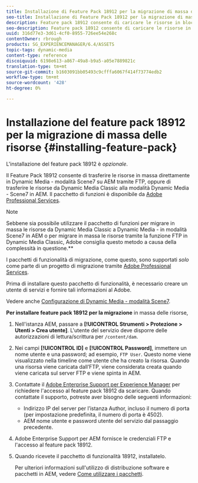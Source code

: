 ```yaml
---
title: Installazione di Feature Pack 18912 per la migrazione di massa delle risorse
seo-title: Installazione di Feature Pack 18912 per la migrazione di massa delle risorse
description: Feature pack 18912 consente di caricare le risorse in blocco tramite FTP o di migrare le risorse da Dynamic Media Classic ad Dynamic Media in AEM. Questo pacchetto di funzioni opzionale è disponibile  supporto del Adobe.
seo-description: Feature pack 18912 consente di caricare le risorse in blocco tramite FTP o di migrare le risorse da Dynamic Media Classic ad Dynamic Media in AEM. Questo pacchetto di funzioni opzionale è disponibile  supporto del Adobe.
uuid: 316d77e3-3d61-4cf0-8955-726ee54e268c
contentOwner: rbrough
products: SG_EXPERIENCEMANAGER/6.4/ASSETS
topic-tags: dynamic-media
content-type: reference
discoiquuid: 6198e613-a867-49a8-b9a5-a05e7889821c
translation-type: tm+mt
source-git-commit: b1603091bb05493c9cfffa6067f414f73774edb2
workflow-type: tm+mt
source-wordcount: '428'
ht-degree: 0%

---
```



# Installazione del feature pack 18912 per la migrazione di massa delle risorse {#installing-feature-pack}

L&#39;installazione del feature pack 18912 è _opzionale_.

Il Feature Pack 18912 consente di trasferire le risorse in massa direttamente in Dynamic Media - modalità Scene7 su AEM tramite FTP, oppure di trasferire le risorse da Dynamic Media Classic alla modalità Dynamic Media - Scene7 in AEM. Il pacchetto di funzioni è disponibile da [Adobe Professional Services](https://www.adobe.com/experience-cloud/consulting-services.html).

>[!NOTE]
>
>Sebbene sia possibile utilizzare il pacchetto di funzioni per migrare in massa le risorse da Dynamic Media Classic a Dynamic Media - in modalità Scene7 in AEM o per migrare in massa le risorse tramite la funzione FTP in Dynamic Media Classic,  Adobe consiglia questo metodo a causa della complessità in questione.**
>
>I pacchetti di funzionalità di migrazione, come questo, sono supportati *solo* come parte di un progetto di migrazione tramite [Adobe Professional Services](https://www.adobe.com/experience-cloud/consulting-services.html).

Prima di installare questo pacchetto di funzionalità, è necessario creare un utente di servizi e fornire tali informazioni al  Adobe.

Vedere anche [Configurazione di Dynamic Media - modalità Scene7](https://helpx.adobe.com/experience-manager/6-4/assets/using/config-dms7.html).

**Per installare feature pack 18912 per la migrazione** in massa delle risorse,

1. Nell&#39;istanza AEM, passare a **[!UICONTROL Strumenti > Protezione > Utenti > Crea utente]**. L&#39;utente del servizio deve disporre delle autorizzazioni di lettura/scrittura per `/content/dam`.
1. Nei campi **[!UICONTROL ID]** e **[!UICONTROL Password]**, immettere un nome utente e una password; ad esempio, `FTP User`. Questo nome viene visualizzato nella timeline come utente che ha creato la risorsa. Quando una risorsa viene caricata dall’FTP, viene considerata creata quando viene caricata sul server FTP e viene spinta in AEM.
1. Contattate il [ Adobe Enterprise Support per  Experience Manager](https://helpx.adobe.com/it/contact/enterprise-support.ec.html) per richiedere l&#39;accesso al feature pack 18912 da scaricare. Quando contattate il supporto, potreste aver bisogno delle seguenti informazioni:

   * Indirizzo IP del server per l’istanza Author, incluso il numero di porta (per impostazione predefinita, il numero di porta è 4502).
   * AEM nome utente e password utente del servizio dal passaggio precedente.

1.  Adobe Enterprise Support per AEM fornisce le credenziali FTP e l&#39;accesso al feature pack 18912.

1. Quando ricevete il pacchetto di funzionalità 18912, installatelo.

   Per ulteriori informazioni sull&#39;utilizzo di distribuzione software e pacchetti in AEM, vedere [Come utilizzare i pacchetti](/help/sites-administering/package-manager.md).
